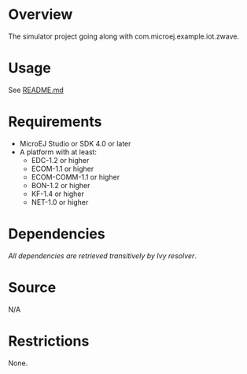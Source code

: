 # Overview
The simulator project going along with com.microej.example.iot.zwave.

# Usage
See [README.md](com.microej.example.iot.zwave/README.md)

# Requirements
* MicroEJ Studio or SDK 4.0 or later
* A platform with at least:
	* EDC-1.2 or higher
	* ECOM-1.1 or higher
	* ECOM-COMM-1.1 or higher
	* BON-1.2 or higher
	* KF-1.4 or higher
	* NET-1.0 or higher

# Dependencies
_All dependencies are retrieved transitively by Ivy resolver_.

# Source
N/A

# Restrictions
None.